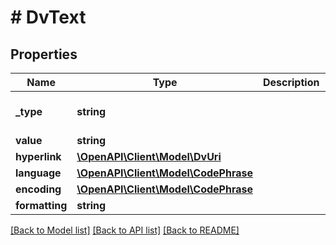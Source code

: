 # # DvText

## Properties

Name | Type | Description | Notes
------------ | ------------- | ------------- | -------------
**_type** | **string** |  | [optional] [default to 'DV_TEXT']
**value** | **string** |  |
**hyperlink** | [**\OpenAPI\Client\Model\DvUri**](DvUri.md) |  | [optional]
**language** | [**\OpenAPI\Client\Model\CodePhrase**](CodePhrase.md) |  | [optional]
**encoding** | [**\OpenAPI\Client\Model\CodePhrase**](CodePhrase.md) |  | [optional]
**formatting** | **string** |  | [optional]

[[Back to Model list]](../../README.md#models) [[Back to API list]](../../README.md#endpoints) [[Back to README]](../../README.md)
